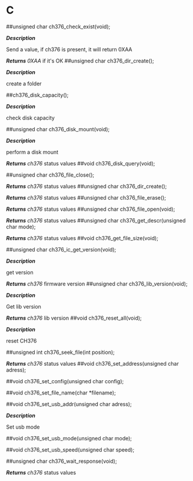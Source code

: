 # C

##unsigned char ch376_check_exist(void);

***Description***

Send a value, if ch376 is present, it will return 0XAA

***Returns***
*0XAA* if it's OK
##unsigned char ch376_dir_create();

***Description***

create a folder

##ch376_disk_capacity();

***Description***

check disk capacity

##unsigned char ch376_disk_mount(void);

***Description***

perform a disk mount

***Returns***
*ch376* status values
##void ch376_disk_query(void);

##unsigned char ch376_file_close();

***Returns***
*ch376* status values
##unsigned char ch376_dir_create();

***Returns***
*ch376* status values
##unsigned char ch376_file_erase();

***Returns***
*ch376* status values
##unsigned char ch376_file_open(void);

***Returns***
*ch376* status values
##unsigned char ch376_get_descr(unsigned char mode);

***Returns***
*ch376* status values
##void ch376_get_file_size(void);

##unsigned char ch376_ic_get_version(void);

***Description***

get version

***Returns***
*ch376* firmware version
##unsigned char ch376_lib_version(void);

***Description***

Get lib version

***Returns***
*ch376* lib version
##void ch376_reset_all(void);

***Description***

reset CH376

##unsigned int ch376_seek_file(int position);

***Returns***
*ch376* status values
##void ch376_set_address(unsigned char adress);

##void ch376_set_config(unsigned char config);

##void ch376_set_file_name(char *filename);

##void ch376_set_usb_addr(unsigned char adress);

***Description***

Set usb mode

##void ch376_set_usb_mode(unsigned char mode);

##void ch376_set_usb_speed(unsigned char speed);

##unsigned char ch376_wait_response(void);

***Returns***
*ch376* status values
